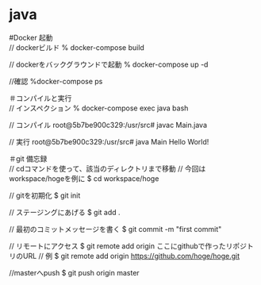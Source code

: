 # java
#Docker 起動
<br>
// dockerビルド
% docker-compose build

// dockerをバックグラウンドで起動
% docker-compose up -d

//確認
%docker-compose ps

＃コンパイルと実行
<br>
// インスペクション
% docker-compose exec java bash

// コンパイル
root@5b7be900c329:/usr/src# javac Main.java

// 実行
root@5b7be900c329:/usr/src# java Main
Hello World!

＃git 備忘録
<br>
// cdコマンドを使って、該当のディレクトリまで移動
// 今回はworkspace/hogeを例に
$ cd workspace/hoge

// gitを初期化
$ git init

// ステージングにあげる
$ git add .

// 最初のコミットメッセージを書く
$ git commit -m "first commit"

// リモートにアクセス
$ git remote add origin ここにgithubで作ったリポジトリのURL
// 例
$ git remote add origin https://github.com/hoge/hoge.git

//masterへpush
$ git push origin master
